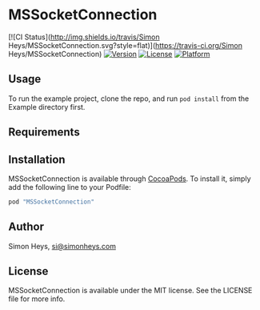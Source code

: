 # MSSocketConnection

[![CI Status](http://img.shields.io/travis/Simon Heys/MSSocketConnection.svg?style=flat)](https://travis-ci.org/Simon Heys/MSSocketConnection)
[![Version](https://img.shields.io/cocoapods/v/MSSocketConnection.svg?style=flat)](http://cocoapods.org/pods/MSSocketConnection)
[![License](https://img.shields.io/cocoapods/l/MSSocketConnection.svg?style=flat)](http://cocoapods.org/pods/MSSocketConnection)
[![Platform](https://img.shields.io/cocoapods/p/MSSocketConnection.svg?style=flat)](http://cocoapods.org/pods/MSSocketConnection)

## Usage

To run the example project, clone the repo, and run `pod install` from the Example directory first.

## Requirements

## Installation

MSSocketConnection is available through [CocoaPods](http://cocoapods.org). To install
it, simply add the following line to your Podfile:

```ruby
pod "MSSocketConnection"
```

## Author

Simon Heys, si@simonheys.com

## License

MSSocketConnection is available under the MIT license. See the LICENSE file for more info.
